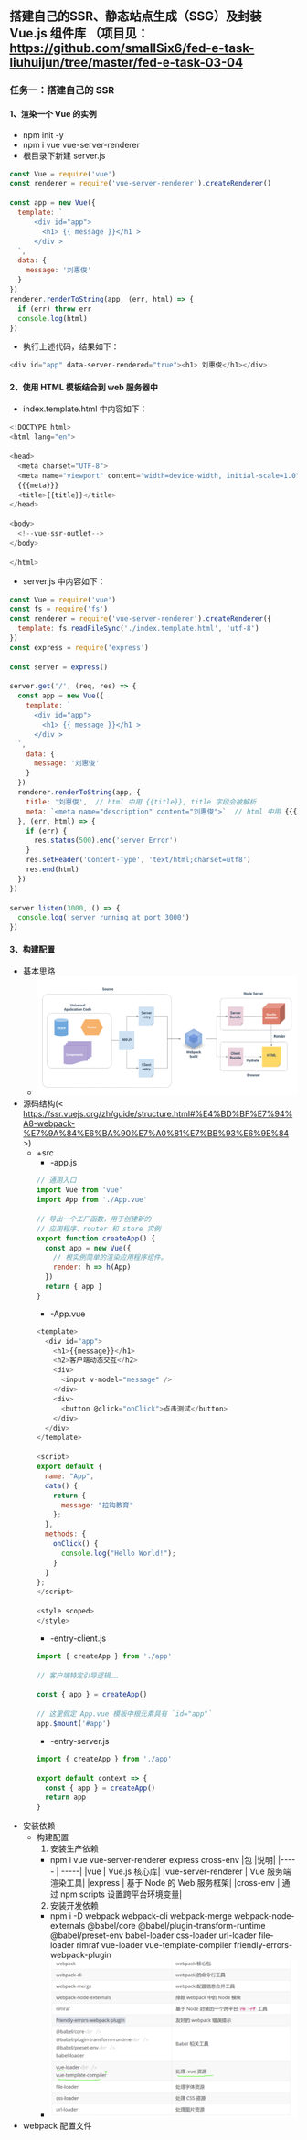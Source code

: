 ## 搭建自己的SSR、静态站点生成（SSG）及封装 Vue.js 组件库 （项目见：<https://github.com/smallSix6/fed-e-task-liuhuijun/tree/master/fed-e-task-03-04>

### 任务一：搭建自己的 SSR
#### 1、渲染一个 Vue 的实例
+ npm init -y
+ npm i vue vue-server-renderer
+ 根目录下新建 server.js
```js
const Vue = require('vue')
const renderer = require('vue-server-renderer').createRenderer()

const app = new Vue({
  template: `
      <div id="app">
        <h1> {{ message }}</h1 >
      </div >
  `,
  data: {
    message: '刘惠俊'
  }
})
renderer.renderToString(app, (err, html) => {
  if (err) throw err
  console.log(html)
})
```
+ 执行上述代码，结果如下：
```js
<div id="app" data-server-rendered="true"><h1> 刘惠俊</h1></div>
```

#### 2、使用 HTML 模板结合到 web 服务器中
+ index.template.html 中内容如下：
```js
<!DOCTYPE html>
<html lang="en">

<head>
  <meta charset="UTF-8">
  <meta name="viewport" content="width=device-width, initial-scale=1.0">
  {{{meta}}}
  <title>{{title}}</title>
</head>

<body>
  <!--vue-ssr-outlet-->
</body>

</html>
```
+ server.js 中内容如下：
```js
const Vue = require('vue')
const fs = require('fs')
const renderer = require('vue-server-renderer').createRenderer({
  template: fs.readFileSync('./index.template.html', 'utf-8')
})
const express = require('express')

const server = express()

server.get('/', (req, res) => {
  const app = new Vue({
    template: `
      <div id="app">
        <h1> {{ message }}</h1 >
      </div >
  `,
    data: {
      message: '刘惠俊'
    }
  })
  renderer.renderToString(app, {
    title: '刘惠俊',  // html 中用 {{title}}, title 字段会被解析
    meta: `<meta name="description" content="刘惠俊">`  // html 中用 {{{meta}}}, meta 字段不会被解析
  }, (err, html) => {
    if (err) {
      res.status(500).end('server Error')
    }
    res.setHeader('Content-Type', 'text/html;charset=utf8')
    res.end(html)
  })
})

server.listen(3000, () => {
  console.log('server running at port 3000')
})
```


#### 3、构建配置
+ 基本思路
  + ![](../images/vueSSR构建流程.png)
+ 源码结构(< https://ssr.vuejs.org/zh/guide/structure.html#%E4%BD%BF%E7%94%A8-webpack-%E7%9A%84%E6%BA%90%E7%A0%81%E7%BB%93%E6%9E%84 >)
  + +src
    + -app.js
    ```js
    // 通用入口
    import Vue from 'vue'
    import App from './App.vue'

    // 导出一个工厂函数，用于创建新的
    // 应用程序、router 和 store 实例
    export function createApp() {
      const app = new Vue({
        // 根实例简单的渲染应用程序组件。
        render: h => h(App)
      })
      return { app }
    }
    ```
    + -App.vue
    ```js
    <template>
      <div id="app">
        <h1>{{message}}</h1>
        <h2>客户端动态交互</h2>
        <div>
          <input v-model="message" />
        </div>
        <div>
          <button @click="onClick">点击测试</button>
        </div>
      </div>
    </template>

    <script>
    export default {
      name: "App",
      data() {
        return {
          message: "拉钩教育"
        };
      },
      methods: {
        onClick() {
          console.log("Hello World!");
        }
      }
    };
    </script>

    <style scoped>
    </style>
    ```
    + -entry-client.js
    ```js
    import { createApp } from './app'

    // 客户端特定引导逻辑……

    const { app } = createApp()

    // 这里假定 App.vue 模板中根元素具有 `id="app"`
    app.$mount('#app')
    ```
    + -entry-server.js
    ```js
    import { createApp } from './app'

    export default context => {
      const { app } = createApp()
      return app
    }
    ```
+ 安装依赖
  + 构建配置
    1. 安装生产依赖
      + npm i vue vue-server-renderer express cross-env
      |包                    |说明|
      |-----                | -----|
      |vue                  | Vue.js 核心库|
      |vue-server-renderer  | Vue 服务端渲染工具|
      |express              | 基于 Node 的 Web 服务框架|
      |cross-env            | 通过 npm scripts 设置跨平台环境变量|
    2. 安装开发依赖
      + npm i -D webpack webpack-cli webpack-merge webpack-node-externals @babel/core @babel/plugin-transform-runtime @babel/preset-env babel-loader css-loader url-loader file-loader rimraf vue-loader vue-template-compiler friendly-errors-webpack-plugin
      + ![](../images/开发依赖包说明.png)
+ webpack 配置文件


